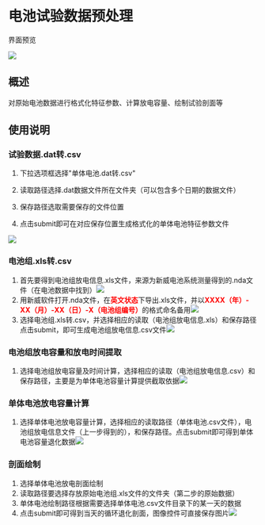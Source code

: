 # 电池试验数据预处理

界面预览

![](E:\github\data_process\battery_data_process\figs\1.jpg)

## 概述

对原始电池数据进行格式化特征参数、计算放电容量、绘制试验剖面等

## 使用说明

### 试验数据.dat转.csv

1. 下拉选项框选择"单体电池.dat转.csv"


2. 读取路径选择.dat数据文件所在文件夹（可以包含多个日期的数据文件）


3. 保存路径选取需要保存的文件位置


4. 点击submit即可在对应保存位置生成格式化的单体电池特征参数文件

![](E:\github\data_process\battery_data_process\figs\2.jpg)

### 电池组.xls转.csv

1. 首先要得到电池组放电信息.xls文件，来源为新威电池系统测量得到的.nda文件（在电池数据中找到）![](E:\github\data_process\battery_data_process\figs\3.jpg)
2. 用新威软件打开.nda文件，在<font color='red'>**英文状态**</font>下导出.xls文件，并以<font color='red'>**XXXX（年）-XX（月）-XX（日）-X（电池组编号）**</font>的格式命名备用![](E:\github\data_process\battery_data_process\figs\4.jpg)
3. 选择电池组.xls转.csv，并选择相应的读取（电池组放电信息.xls）和保存路径点击submit，即可生成电池组放电信息.csv文件![](E:\github\data_process\battery_data_process\figs\5.jpg)

### 电池组放电容量和放电时间提取

1. 选择电池组放电容量及时间计算，选择相应的读取（电池组放电信息.csv）和保存路径，主要是为单体电池容量计算提供截取依据![](E:\github\data_process\battery_data_process\figs\6.jpg)


### 单体电池放电容量计算

1. 选择单体电池放电容量计算，选择相应的读取路径（单体电池.csv文件），电池组放电信息文件（上一步得到的），和保存路径。点击submit即可得到单体电池容量退化数据![](E:\github\data_process\battery_data_process\figs\7.jpg)

### 剖面绘制

1. 选择单体电池放电剖面绘制
2. 读取路径要选择存放原始电池组.xls文件的文件夹（第二步的原始数据）
3. 单体电池绘制路径根据需要选择单体电池.csv文件目录下的某一天的数据
4. 点击submit即可得到当天的循环退化剖面，图像控件可直接保存图片![](E:\github\data_process\battery_data_process\figs\8.jpg)



